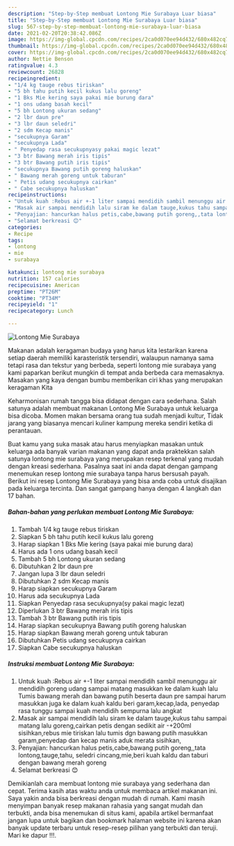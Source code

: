 ```yaml
---
description: "Step-by-Step membuat Lontong Mie Surabaya Luar biasa"
title: "Step-by-Step membuat Lontong Mie Surabaya Luar biasa"
slug: 567-step-by-step-membuat-lontong-mie-surabaya-luar-biasa
date: 2021-02-20T20:38:42.086Z
image: https://img-global.cpcdn.com/recipes/2ca0d070ee94d432/680x482cq70/lontong-mie-surabaya-foto-resep-utama.jpg
thumbnail: https://img-global.cpcdn.com/recipes/2ca0d070ee94d432/680x482cq70/lontong-mie-surabaya-foto-resep-utama.jpg
cover: https://img-global.cpcdn.com/recipes/2ca0d070ee94d432/680x482cq70/lontong-mie-surabaya-foto-resep-utama.jpg
author: Nettie Benson
ratingvalue: 4.3
reviewcount: 26828
recipeingredient:
- "1/4 kg tauge rebus tiriskan"
- "5 bh tahu putih kecil kukus lalu goreng"
- "1 Bks Mie kering saya pakai mie burung dara"
- "1 ons udang basah kecil"
- "5 bh Lontong ukuran sedang"
- "2 lbr daun pre"
- "3 lbr daun seledri"
- "2 sdm Kecap manis"
- "secukupnya Garam"
- "secukupnya Lada"
- " Penyedap rasa secukupnyasy pakai magic lezat"
- "3 btr Bawang merah iris tipis"
- "3 btr Bawang putih iris tipis"
- "secukupnya Bawang putih goreng haluskan"
- " Bawang merah goreng untuk taburan"
- " Petis udang secukupnya cairkan"
- " Cabe secukupnya haluskan"
recipeinstructions:
- "Untuk kuah :Rebus air +-1 liter sampai mendidih sambil menunggu air mendidih goreng udang sampai matang masukkan ke dalam kuah lalu Tumis bawang merah dan bawang putih beserta daun pre sampai harum masukkan juga ke dalam kuah kaldu beri garam,kecap,lada, penyedap rasa tunggu sampai kuah mendidih sempurna lalu angkat"
- "Masak air sampai mendidih lalu siram ke dalam tauge,kukus tahu sampai matang lalu goreng,cairkan petis dengan sedikit air -+200ml sisihkan,rebus mie tiriskan lalu tumis dgn bawang putih masukkan garam,penyedap dan kecap manis aduk merata sisihkan,"
- "Penyajian: hancurkan halus petis,cabe,bawang putih goreng,,tata lontong,tauge,tahu, seledri cincang,mie,beri kuah kaldu dan taburi dengan bawang merah goreng"
- "Selamat berkreasi 😊"
categories:
- Recipe
tags:
- lontong
- mie
- surabaya

katakunci: lontong mie surabaya 
nutrition: 157 calories
recipecuisine: American
preptime: "PT26M"
cooktime: "PT34M"
recipeyield: "1"
recipecategory: Lunch

---
```



![Lontong Mie Surabaya](https://img-global.cpcdn.com/recipes/2ca0d070ee94d432/680x482cq70/lontong-mie-surabaya-foto-resep-utama.jpg)

Makanan adalah keragaman budaya yang harus kita lestarikan karena setiap daerah memiliki karasteristik tersendiri, walaupun namanya sama tetapi rasa dan tekstur yang berbeda, seperti lontong mie surabaya yang kami paparkan berikut mungkin di tempat anda berbeda cara memasaknya. Masakan yang kaya dengan bumbu memberikan ciri khas yang merupakan keragaman Kita

Keharmonisan rumah tangga bisa didapat dengan cara sederhana. Salah satunya adalah membuat makanan Lontong Mie Surabaya untuk keluarga bisa dicoba. Momen makan bersama orang tua sudah menjadi kultur, Tidak jarang yang biasanya mencari kuliner kampung mereka sendiri ketika di perantauan.



Buat kamu yang suka masak atau harus menyiapkan masakan untuk keluarga ada banyak varian makanan yang dapat anda praktekkan salah satunya lontong mie surabaya yang merupakan resep terkenal yang mudah dengan kreasi sederhana. Pasalnya saat ini anda dapat dengan gampang menemukan resep lontong mie surabaya tanpa harus bersusah payah.
Berikut ini resep Lontong Mie Surabaya yang bisa anda coba untuk disajikan pada keluarga tercinta. Dan sangat gampang hanya dengan 4 langkah dan 17 bahan.


<!--inarticleads1-->

##### Bahan-bahan yang perlukan membuat Lontong Mie Surabaya:

1. Tambah 1/4 kg tauge rebus tiriskan
1. Siapkan 5 bh tahu putih kecil kukus lalu goreng
1. Harap siapkan 1 Bks Mie kering (saya pakai mie burung dara)
1. Harus ada 1 ons udang basah kecil
1. Tambah 5 bh Lontong ukuran sedang
1. Dibutuhkan 2 lbr daun pre
1. Jangan lupa 3 lbr daun seledri
1. Dibutuhkan 2 sdm Kecap manis
1. Harap siapkan secukupnya Garam
1. Harus ada secukupnya Lada
1. Siapkan  Penyedap rasa secukupnya(sy pakai magic lezat)
1. Diperlukan 3 btr Bawang merah iris tipis
1. Tambah 3 btr Bawang putih iris tipis
1. Harap siapkan secukupnya Bawang putih goreng haluskan
1. Harap siapkan  Bawang merah goreng untuk taburan
1. Dibutuhkan  Petis udang secukupnya cairkan
1. Siapkan  Cabe secukupnya haluskan




<!--inarticleads2-->

##### Instruksi membuat  Lontong Mie Surabaya:

1. Untuk kuah :Rebus air +-1 liter sampai mendidih sambil menunggu air mendidih goreng udang sampai matang masukkan ke dalam kuah lalu Tumis bawang merah dan bawang putih beserta daun pre sampai harum masukkan juga ke dalam kuah kaldu beri garam,kecap,lada, penyedap rasa tunggu sampai kuah mendidih sempurna lalu angkat
1. Masak air sampai mendidih lalu siram ke dalam tauge,kukus tahu sampai matang lalu goreng,cairkan petis dengan sedikit air -+200ml sisihkan,rebus mie tiriskan lalu tumis dgn bawang putih masukkan garam,penyedap dan kecap manis aduk merata sisihkan,
1. Penyajian: hancurkan halus petis,cabe,bawang putih goreng,,tata lontong,tauge,tahu, seledri cincang,mie,beri kuah kaldu dan taburi dengan bawang merah goreng
1. Selamat berkreasi 😊




Demikianlah cara membuat lontong mie surabaya yang sederhana dan cepat. Terima kasih atas waktu anda untuk membaca artikel makanan ini. Saya yakin anda bisa berkreasi dengan mudah di rumah. Kami masih menyimpan banyak resep makanan rahasia yang sangat mudah dan terbukti, anda bisa menemukan di situs kami, apabila artikel bermanfaat jangan lupa untuk bagikan dan bookmark halaman website ini karena akan banyak update terbaru untuk resep-resep pilihan yang terbukti dan teruji. Mari ke dapur !!!. 
